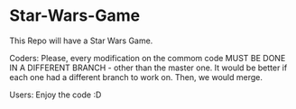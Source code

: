 # Star-Wars-Game
This Repo will have a Star Wars Game.

Coders:
Please, every modification on the commom code MUST BE DONE IN A DIFFERENT BRANCH - other than the master one.
It would be better if each one had a different branch to work on. Then, we would merge.

Users:
Enjoy the code :D
